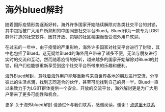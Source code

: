 # 海外blued解封

随着国际疫情形势逐渐好转，海外许多国家开始陆续解除对各类社交平台的封锁，其中包括被广大用户所熟知的中国同志社交平台Blued。Blued作为一款专为LGBT群体打造的社交软件，因其开放、包容的社区氛围而备受海外用户欢迎。

在过去的一年中，由于疫情的严重影响，海外许多国家对社交平台进行了封锁，其中也包括了Blued。这无疑给Blued的海外用户带来了诸多不便，无法与朋友进行实时的交流和互动。然而随着疫情的好转，越来越多的国家开始解除对Blued的封锁，用户们也能够重新享受到这个社交平台所带来的乐趣和便利。

海外Blued解封，意味着海外用户能够重新与来自世界各地的朋友进行交流，分享彼此的生活点滴，找到志同道合的伙伴，甚至可能找到自己的另一半。Blued一直以来致力于为LGBT群体提供一个安全、开放的交流平台，海外解封更是为广大用户带来了更多可能性和机会。

更多 关于海外blued解封 请通过✈与我们联系，感谢阅读，谢谢！[点这里✈联系](https://abc.k02.cc)